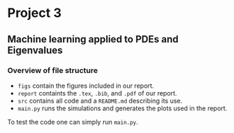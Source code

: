 # Project 3

## Machine learning applied to PDEs and Eigenvalues

### Overview of file structure 

 - `figs` contain the figures included in our report.
 - `report` containts the `.tex`, `.bib`, and `.pdf` of our report.
 - `src` contains all code and a `README.md` describing its use.
 - `main.py` runs the simulations and generates the plots used in the report.

To test the code one can simply run `main.py`.
